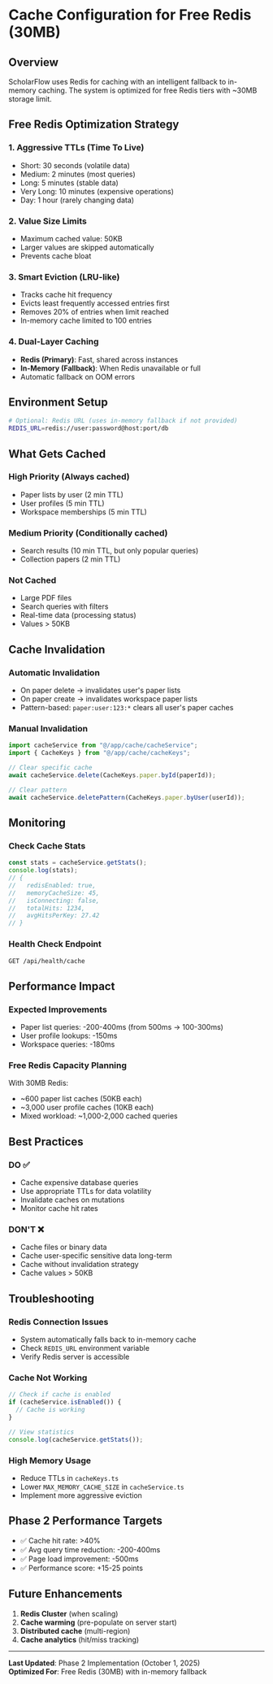 # Cache Configuration for Free Redis (30MB)

## Overview

ScholarFlow uses Redis for caching with an intelligent fallback to in-memory caching. The system is optimized for free Redis tiers with ~30MB storage limit.

## Free Redis Optimization Strategy

### 1. **Aggressive TTLs (Time To Live)**

- Short: 30 seconds (volatile data)
- Medium: 2 minutes (most queries)
- Long: 5 minutes (stable data)
- Very Long: 10 minutes (expensive operations)
- Day: 1 hour (rarely changing data)

### 2. **Value Size Limits**

- Maximum cached value: 50KB
- Larger values are skipped automatically
- Prevents cache bloat

### 3. **Smart Eviction (LRU-like)**

- Tracks cache hit frequency
- Evicts least frequently accessed entries first
- Removes 20% of entries when limit reached
- In-memory cache limited to 100 entries

### 4. **Dual-Layer Caching**

- **Redis (Primary)**: Fast, shared across instances
- **In-Memory (Fallback)**: When Redis unavailable or full
- Automatic fallback on OOM errors

## Environment Setup

```bash
# Optional: Redis URL (uses in-memory fallback if not provided)
REDIS_URL=redis://user:password@host:port/db
```

## What Gets Cached

### High Priority (Always cached)

- Paper lists by user (2 min TTL)
- User profiles (5 min TTL)
- Workspace memberships (5 min TTL)

### Medium Priority (Conditionally cached)

- Search results (10 min TTL, but only popular queries)
- Collection papers (2 min TTL)

### Not Cached

- Large PDF files
- Search queries with filters
- Real-time data (processing status)
- Values > 50KB

## Cache Invalidation

### Automatic Invalidation

- On paper delete → invalidates user's paper lists
- On paper create → invalidates workspace paper lists
- Pattern-based: `paper:user:123:*` clears all user's paper caches

### Manual Invalidation

```typescript
import cacheService from "@/app/cache/cacheService";
import { CacheKeys } from "@/app/cache/cacheKeys";

// Clear specific cache
await cacheService.delete(CacheKeys.paper.byId(paperId));

// Clear pattern
await cacheService.deletePattern(CacheKeys.paper.byUser(userId));
```

## Monitoring

### Check Cache Stats

```typescript
const stats = cacheService.getStats();
console.log(stats);
// {
//   redisEnabled: true,
//   memoryCacheSize: 45,
//   isConnecting: false,
//   totalHits: 1234,
//   avgHitsPerKey: 27.42
// }
```

### Health Check Endpoint

```bash
GET /api/health/cache
```

## Performance Impact

### Expected Improvements

- Paper list queries: -200-400ms (from 500ms → 100-300ms)
- User profile lookups: -150ms
- Workspace queries: -180ms

### Free Redis Capacity Planning

With 30MB Redis:

- ~600 paper list caches (50KB each)
- ~3,000 user profile caches (10KB each)
- Mixed workload: ~1,000-2,000 cached queries

## Best Practices

### DO ✅

- Cache expensive database queries
- Use appropriate TTLs for data volatility
- Invalidate caches on mutations
- Monitor cache hit rates

### DON'T ❌

- Cache files or binary data
- Cache user-specific sensitive data long-term
- Cache without invalidation strategy
- Cache values > 50KB

## Troubleshooting

### Redis Connection Issues

- System automatically falls back to in-memory cache
- Check `REDIS_URL` environment variable
- Verify Redis server is accessible

### Cache Not Working

```typescript
// Check if cache is enabled
if (cacheService.isEnabled()) {
  // Cache is working
}

// View statistics
console.log(cacheService.getStats());
```

### High Memory Usage

- Reduce TTLs in `cacheKeys.ts`
- Lower `MAX_MEMORY_CACHE_SIZE` in `cacheService.ts`
- Implement more aggressive eviction

## Phase 2 Performance Targets

- ✅ Cache hit rate: >40%
- ✅ Avg query time reduction: -200-400ms
- ✅ Page load improvement: -500ms
- ✅ Performance score: +15-25 points

## Future Enhancements

1. **Redis Cluster** (when scaling)
2. **Cache warming** (pre-populate on server start)
3. **Distributed cache** (multi-region)
4. **Cache analytics** (hit/miss tracking)

---

**Last Updated**: Phase 2 Implementation (October 1, 2025)  
**Optimized For**: Free Redis (30MB) with in-memory fallback
